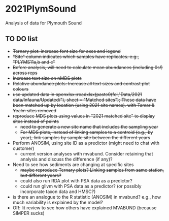 # 2021PlymSound
Analysis of data for Plymouth Sound

## TO DO list ##
* ~~Ternary plot: increase font size for axes and legend~~
* ~~"Site" column indicates which samples have replicates. e.g., "PLYMS11a,b and c"~~
* ~~Before analysis, will need to calculate mean abundances (including 0s!) across reps~~
* ~~Increase text size on nMDS plots~~
* ~~Relative abundance plots: Increase all text sizes and contrast plot colours~~
* ~~use updated data in openxlsx::readxlsx(paste0(fol,"Data/2021 data/Infauna/Updated/"),
sheet = "Matched sites"); These data have been matched up by location (using 2021 site names). with Tamar & Yealm sites removed~~
* ~~reproduce MDS plots using values in "2021 matched site" to display sites instead of points~~
  * ~~need to generate a new site name that includes the sampling year~~
  * ~~For MDS plots, instead of linking samples to a centroid (e.g., by year), link samples by sample site between the different years~~
* Perform ANOSIM, using site ID as a predictor (might need to chat with customer)
  * current version analyses with mvabund.  Consider retaining that analysis and discuss the difference (if any)?
* Need to see how sediments are changing at specific sites
  * ~~maybe reproduce Ternary plots? Linking samples from same station, but different years?~~
  * could also run RDA plot with PSA data as a predictor?
  * could run gllvm with PSA data as a predictor? (or possibly incorporate taxon data and HMSC?)
* is there an analogue to the R statistic (ANOSIM) in mvabund? e.g., how much variability is explained by the model?
* OR: lit review to see how others have explained MVABUND (because SIMPER sucks)